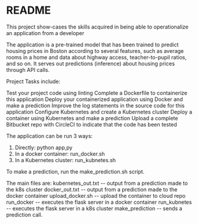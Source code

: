 # README #

This project show-cases the skills acquired in being able to operationalize an
application from a developer

The application is a pre-trained model that has been trained to predict housing 
prices in Boston according to several features, such as average rooms in a home 
and data about highway access, teacher-to-pupil ratios, and so on. It serves out 
predictions (inference) about housing prices through API calls. 

Project Tasks include:

Test your project code using linting
Complete a Dockerfile to containerize this application
Deploy your containerized application using Docker and make a prediction
Improve the log statements in the source code for this application
Configure Kubernetes and create a Kubernetes cluster
Deploy a container using Kubernetes and make a prediction
Upload a complete Bitbucket repo with CircleCI to indicate that the code has 
been tested

The application can be run 3 ways:

1. Directly: python app,py
2. In a docker container: run_docker.sh
3. In a Kubernetes cluster: run_kubnetes.sh

To make a prediction, run the make_prediction.sh script.

The main files are:
kubernetes_out.txt -- output from a prediction made to the k8s cluster
docker_out.txt -- output from a prediction made to the docker container
upload_docker.sh -- upload the container to cloud repo
run_docker -- executes the flask server in a docker container
run_kubnetes -- executes the flask server in a k8s cluster 
make_prediction -- sends a prediction call.

